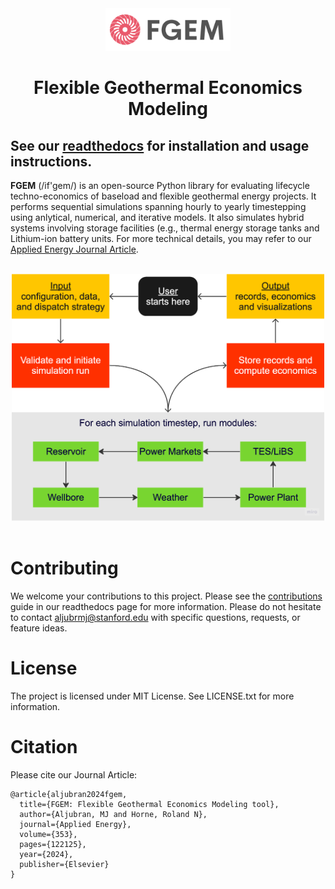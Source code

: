 <!--
Hey, thanks for using the awesome-readme-template template.  
If you have any enhancements, then fork this project and create a pull request 
or just open an issue with the label "enhancement".

Don't forget to give this project a star for additional support ;)
Maybe you can mention me or this repo in the acknowledgements too
-->

<div align="center"> 
  <img src="docs/source/_static/fgem_logo.png" alt="logo" width="200" height="auto" />
  <h1>Flexible Geothermal Economics Modeling</h1>
</div>


## See our [readthedocs](https://fgem.readthedocs.io/en/latest/about-introduction.html) for installation and usage instructions.

**FGEM** (/if'gem/) is an open-source Python library for evaluating lifecycle techno-economics of baseload and flexible geothermal energy projects. 
It performs sequential simulations spanning hourly to yearly timestepping using anlytical, numerical, and iterative models. 
It also simulates hybrid systems involving storage facilities (e.g., thermal energy storage tanks and Lithium-ion battery units. 
For more technical details, you may refer to our [Applied Energy Journal Article](https://doi.org/10.1016/j.apenergy.2023.122125).

<br />
<div align="center">
  <img src="docs/source/_static/flowchart.png" alt="flowchart" width="500" height="auto" />
</div>
 <br />

# Contributing

We welcome your contributions to this project. Please see the [contributions](https://fgem.readthedocs.io/en/latest/reference_contribution.html) guide in our readthedocs page for more information. Please do not hesitate to contact aljubrmj@stanford.edu with specific questions, requests, or feature ideas.

# License

The project is licensed under MIT License. See LICENSE.txt for more information.

# Citation

Please cite our Journal Article:

```
@article{aljubran2024fgem,
  title={FGEM: Flexible Geothermal Economics Modeling tool},
  author={Aljubran, MJ and Horne, Roland N},
  journal={Applied Energy},
  volume={353},
  pages={122125},
  year={2024},
  publisher={Elsevier}
}
```
